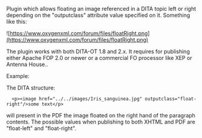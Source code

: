 Plugin which allows floating an image referenced in a DITA topic left or right depending on the "outputclass" attribute value specified on it.
Something like this:

![https://www.oxygenxml.com/forum/files/floatRight.png](https://www.oxygenxml.com/forum/files/floatRight.png)

The plugin works with both DITA-OT 1.8 and 2.x. It requires for publishing either Apache FOP 2.0 or newer or a commercial FO processor like XEP or Antenna House..

Example:

The DITA structure:

      <p><image href="../../images/Iris_sanguinea.jpg" outputclass="float-right"/>some text</p>

will present in the PDF the image floated on the right hand of the paragraph contents.
The possible values when publishing to both XHTML and PDF are "float-left" and "float-right". 
